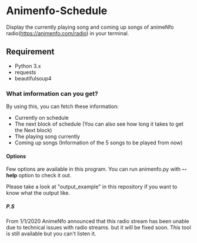 # Animenfo-Schedule
Display the currently playing song and coming up songs of animeNfo radio(https://animenfo.com/radio) in your terminal.

## Requirement
- Python 3.x
- requests  
- beautifulsoup4

### What imformation can you get?
By using this, you can fetch these information:  
 - Currently on schedule  
 - The next block of schedule (You can also see how long it takes to get the Next block)  
 - The playing song currently
 - Coming up songs (Information of  the 5 songs to be played from now)  
 
 #### Options
 Few options are available in this program. You can run animenfo.py with <b>--help</b> option to check it out.
 
 Please take a look at "output_example" in this repository if you want to know what the output like.
 
 ##### P.S
 From 1/1/2020 AnimeNfo announced that this radio stream has been unable due to technical issues with radio streams.
 but it will be fixed soon. This tool is still available but you can't listen it.
